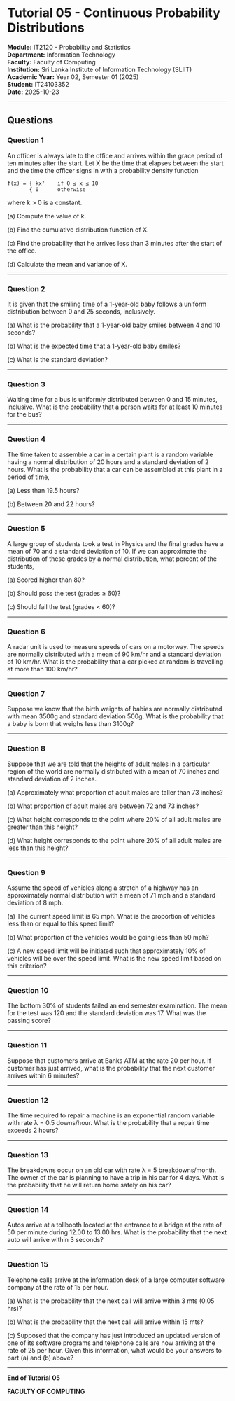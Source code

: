 # Tutorial 05 - Continuous Probability Distributions

**Module:** IT2120 - Probability and Statistics  
**Department:** Information Technology  
**Faculty:** Faculty of Computing  
**Institution:** Sri Lanka Institute of Information Technology (SLIIT)  
**Academic Year:** Year 02, Semester 01 (2025)  
**Student:** IT24103352  
**Date:** 2025-10-23

---

## Questions

### Question 1

An officer is always late to the office and arrives within the grace period of ten minutes after the start. Let X be the time that elapses between the start and the time the officer signs in with a probability density function

```
f(x) = { kx²    if 0 ≤ x ≤ 10
       { 0      otherwise
```

where k > 0 is a constant.

(a) Compute the value of k.

(b) Find the cumulative distribution function of X.

(c) Find the probability that he arrives less than 3 minutes after the start of the office.

(d) Calculate the mean and variance of X.

---

### Question 2

It is given that the smiling time of a 1-year-old baby follows a uniform distribution between 0 and 25 seconds, inclusively.

(a) What is the probability that a 1-year-old baby smiles between 4 and 10 seconds?

(b) What is the expected time that a 1-year-old baby smiles?

(c) What is the standard deviation?

---

### Question 3

Waiting time for a bus is uniformly distributed between 0 and 15 minutes, inclusive. What is the probability that a person waits for at least 10 minutes for the bus?

---

### Question 4

The time taken to assemble a car in a certain plant is a random variable having a normal distribution of 20 hours and a standard deviation of 2 hours. What is the probability that a car can be assembled at this plant in a period of time,

(a) Less than 19.5 hours?

(b) Between 20 and 22 hours?

---

### Question 5

A large group of students took a test in Physics and the final grades have a mean of 70 and a standard deviation of 10. If we can approximate the distribution of these grades by a normal distribution, what percent of the students,

(a) Scored higher than 80?

(b) Should pass the test (grades ≥ 60)?

(c) Should fail the test (grades < 60)?

---

### Question 6

A radar unit is used to measure speeds of cars on a motorway. The speeds are normally distributed with a mean of 90 km/hr and a standard deviation of 10 km/hr. What is the probability that a car picked at random is travelling at more than 100 km/hr?

---

### Question 7

Suppose we know that the birth weights of babies are normally distributed with mean 3500g and standard deviation 500g. What is the probability that a baby is born that weighs less than 3100g?

---

### Question 8

Suppose that we are told that the heights of adult males in a particular region of the world are normally distributed with a mean of 70 inches and standard deviation of 2 inches.

(a) Approximately what proportion of adult males are taller than 73 inches?

(b) What proportion of adult males are between 72 and 73 inches?

(c) What height corresponds to the point where 20% of all adult males are greater than this height?

(d) What height corresponds to the point where 20% of all adult males are less than this height?

---

### Question 9

Assume the speed of vehicles along a stretch of a highway has an approximately normal distribution with a mean of 71 mph and a standard deviation of 8 mph.

(a) The current speed limit is 65 mph. What is the proportion of vehicles less than or equal to this speed limit?

(b) What proportion of the vehicles would be going less than 50 mph?

(c) A new speed limit will be initiated such that approximately 10% of vehicles will be over the speed limit. What is the new speed limit based on this criterion?

---

### Question 10

The bottom 30% of students failed an end semester examination. The mean for the test was 120 and the standard deviation was 17. What was the passing score?

---

### Question 11

Suppose that customers arrive at Banks ATM at the rate 20 per hour. If customer has just arrived, what is the probability that the next customer arrives within 6 minutes?

---

### Question 12

The time required to repair a machine is an exponential random variable with rate λ = 0.5 downs/hour. What is the probability that a repair time exceeds 2 hours?

---

### Question 13

The breakdowns occur on an old car with rate λ = 5 breakdowns/month. The owner of the car is planning to have a trip in his car for 4 days. What is the probability that he will return home safely on his car?

---

### Question 14

Autos arrive at a tollbooth located at the entrance to a bridge at the rate of 50 per minute during 12.00 to 13.00 hrs. What is the probability that the next auto will arrive within 3 seconds?

---

### Question 15

Telephone calls arrive at the information desk of a large computer software company at the rate of 15 per hour.

(a) What is the probability that the next call will arrive within 3 mts (0.05 hrs)?

(b) What is the probability that the next call will arrive within 15 mts?

(c) Supposed that the company has just introduced an updated version of one of its software programs and telephone calls are now arriving at the rate of 25 per hour. Given this information, what would be your answers to part (a) and (b) above?

---

**End of Tutorial 05**

**FACULTY OF COMPUTING**
